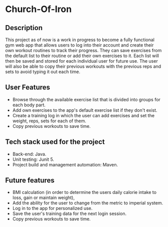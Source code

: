 # Church-Of-Iron

## Description
This project as of now is a work in progress to become a fully functional gym web app that allows users to log into their account and create their own workout routines to track their progress. They can save exercises from the default list to their routine or add their own exercises to it. Each list will then be saved and stored for each individual user for future use. The user will also be able to copy their previous workouts with the previous reps and sets to avoid typing it out each time.

## User Features
- Browse through the available exercise list that is divided into groups for each body part.
- Add own exercises to the app's default exercise list if they don't exist.
- Create a training log in which the user can add exercises and set the weight, reps, sets for each of them.
- Copy previous workouts to save time.

## Tech stack used for the project
- Back-end: Java.
- Unit testing: Junit 5.
- Project build and management automation: Maven.

## Future features
- BMI calculation (in order to determine the users daily calorie intake to loss, gain or maintain weight),
- Add the ability for the user to change from the metric to imperial system.
- Log in to the app for personalized use.
- Save the user's training data for the next login session.
- Copy previous workouts to save time.

